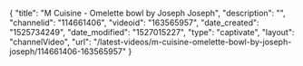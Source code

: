 {
    "title": "M Cuisine - Omelette bowl by Joseph Joseph",
    "description": "",
    "channelid": "114661406",
    "videoid": "163565957",
    "date_created": "1525734249",
    "date_modified": "1527015227",
    "type": "captivate",
    "layout": "channelVideo",
    "url": "\/latest-videos\/m-cuisine-omelette-bowl-by-joseph-joseph\/114661406-163565957"
}